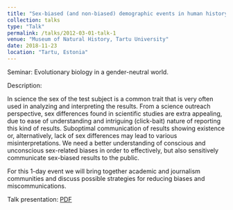 ```yaml
---
title: "Sex-biased (and non-biased) demographic events in human history"
collection: talks
type: "Talk"
permalink: /talks/2012-03-01-talk-1
venue: "Museum of Natural History, Tartu University"
date: 2018-11-23
location: "Tartu, Estonia"
---
```


Seminar: Evolutionary biology in a gender-neutral world.

Description: 

In science the sex of the test subject is a common trait that is very often used in analyzing and interpreting the results. From a science outreach perspective, sex differences found in scientific studies are extra appealing, due to ease of understanding and intriguing (click-bait) nature of reporting this kind of results. Suboptimal communication of results showing existence or, alternatively, lack of sex differences may lead to various misinterpretations. We need a better understanding of conscious and unconscious sex-related biases in order to effectively, but also sensitively communicate sex-biased results to the public.

For this 1-day event we will bring together academic and journalism communities and discuss possible strategies for reducing biases and miscommunications.

Talk presentation: [PDF]()
